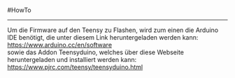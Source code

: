 #HowTo
<hr>

Um die Firmware auf den Teensy zu Flashen, wird zum einen die Arduino IDE benötigt, die unter diesem Link heruntergeladen werden kann: <br>
https://www.arduino.cc/en/software <br>
sowie das Addon Teensyduino, welches über diese Webseite heruntergeladen und installiert werden kann: <br>
https://www.pjrc.com/teensy/teensyduino.html
